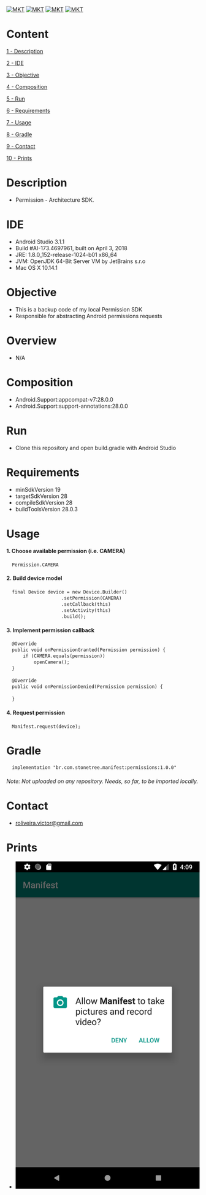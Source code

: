 [![MKT](https://img.shields.io/badge/version-v1.0.0-blue.svg)](https://img.shields.io/badge/version-v1.0.0-blue.svg)
[![MKT](https://img.shields.io/badge/language-Java-orange.svg)](https://img.shields.io/badge/language-Java-orange.svg)
[![MKT](https://img.shields.io/badge/platform-Android-lightgrey.svg)](https://img.shields.io/badge/platform-Android-lightgrey.svg)
[![MKT](https://img.shields.io/badge/license-Copyleft-red.svg)](./LICENSE)

# Content

[1 - Description](#description)

[2 - IDE](#ide)

[3 - Objective](#objective)

[4 - Composition](#composition)

[5 - Run](#run)

[6 - Requirements](#requirements)

[7 - Usage](#usage)

[8 - Gradle](#gradle)

[9 - Contact](#contact)

[10 - Prints](#prints)

# Description

-   Permission - Architecture SDK.

# IDE

- Android Studio 3.1.1
- Build #AI-173.4697961, built on April 3, 2018
- JRE: 1.8.0_152-release-1024-b01 x86_64
- JVM: OpenJDK 64-Bit Server VM by JetBrains s.r.o
- Mac OS X 10.14.1

# Objective

  - This is a backup code of my local Permission SDK
  - Responsible for abstracting Android permissions requests

# Overview

  - N/A

# Composition

  - Android.Support:appcompat-v7:28.0.0
  - Android.Support:support-annotations:28.0.0

# Run

  - Clone this repository and open build.gradle with Android Studio

# Requirements

  - minSdkVersion 19
  - targetSdkVersion 28
  - compileSdkVersion 28
  - buildToolsVersion 28.0.3

# Usage

#### 1. Choose available permission (i.e. CAMERA)

      Permission.CAMERA

#### 2. Build device model

      final Device device = new Device.Builder()
                        .setPermission(CAMERA)
                        .setCallback(this)
                        .setActivity(this)
                        .build();

#### 3. Implement permission callback

      @Override
      public void onPermissionGranted(Permission permission) {
          if (CAMERA.equals(permission))
              openCamera();
      }

      @Override
      public void onPermissionDenied(Permission permission) {

      }

#### 4. Request permission

      Manifest.request(device);

# Gradle

      implementation "br.com.stonetree.manifest:permissions:1.0.0"

######    Note: Not uploaded on any repository. Needs, so far, to be imported locally.

# Contact

 - roliveira.victor@gmail.com

# Prints

 - ![permission.JPG](assets/permission.png)
